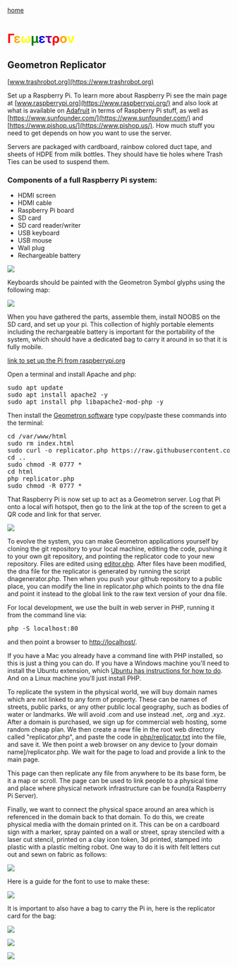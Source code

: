 [home](index.html)

#  <span style = "color:red">Γ</span><span style = "color:orange">ε</span><span style = "color:yellow">ω</span><span style = "color:green">μ</span><span style = "color:blue">ε</span><span style = "color:purple">τ</span><span style = "color:red">ρ</span><span style = "color:orange">ο</span><span style = "color:yellow">ν</span>

## Geometron Replicator

[www.trashrobot.org](https://www.trashrobot.org)

Set up a Raspberry Pi.  To learn more about Raspberry Pi see the main page at [www.raspberrypi.org](https://www.raspberrypi.org/) and also look at what is available on [Adafruit](https://www.adafruit.com/) in terms of Raspberry Pi stuff, as well as [https://www.sunfounder.com/](https://www.sunfounder.com/) and [https://www.pishop.us/](https://www.pishop.us/).  How much stuff you need to get depends on how you want to use the server.  

Servers are packaged with cardboard, rainbow colored duct tape, and sheets of HDPE from milk bottles.  They should have tie holes where Trash Ties can be used to suspend them.

### Components of a full Raspberry Pi system:

 - HDMI screen
 - HDMI cable
 - Raspberry Pi board
 - SD card
 - SD card reader/writer
 - USB keyboard
 - USB mouse
 - Wall plug
 - Rechargeable battery

![](https://i.imgur.com/4zetaPf.png)

Keyboards should be painted with the Geometron Symbol glyphs using the following map:

![](https://i.imgur.com/b8IlcdE.png)

When you have gathered the parts, assemble them, install NOOBS on the SD card, and set up your pi.  This collection of highly portable elements including the rechargeable battery is important for the portability of the system, which should have a dedicated bag to carry it around in so that it is fully mobile.  

[link to set up the Pi from raspberrypi.org](https://www.raspberrypi.org/documentation/installation/noobs.md)

Open a terminal and install Apache and php:

<pre>
sudo apt update
sudo apt install apache2 -y
sudo apt install php libapache2-mod-php -y
</pre>

Then install the [Geometron software](https://github.com/lafelabs/thing/) type copy/paste these commands into the terminal:

<pre style = "overflow:scroll">
cd /var/www/html
sudo rm index.html
sudo curl -o replicator.php https://raw.githubusercontent.com/LafeLabs/thing/master/php/replicator.txt
cd ..
sudo chmod -R 0777 *
cd html
php replicator.php
sudo chmod -R 0777 *
</pre>

That Raspberry Pi is now set up to act as a Geometron server.  Log that Pi onto a local wifi hotspot, then go to the link at the top of the screen to get a QR code and link for that server.

![](https://i.imgur.com/iH9gFJC.jpg)

To evolve the system, you can make Geometron applications yourself by cloning the git repository to your local machine, editing the code, pushing it to your own git repository, and pointing the replicator code to your new repository.  Files are edited using [editor.php](editor.php).  After files have been modified, the dna file for the replicator is generated by running the script dnagenerator.php.  Then when you push your github repository to a public place, you can modify the line in replicator.php which points to the dna file and point it instead to the global link to the raw text version of your dna file.  

For local development, we use the built in web server in PHP, running it from the command line via:

<pre>
php -S localhost:80
</pre>

and then point a browser to [http://localhost/](http://localhost/).

If you have a Mac you already have a command line with PHP installed, so this is just a thing you can do.  If you have a Windows machine you'll need to install the Ubuntu extension, which [Ubuntu has instructions for how to do](https://ubuntu.com/tutorials/ubuntu-on-windows#1-overview).  And on a Linux machine you'll just install PHP.  

To replicate the system in the physical world, we will buy domain names which are not linked to any form of property.  These can be names of streets, public parks, or any other public local geography, such as bodies of water or landmarks.  We will avoid .com and use instead .net, .org and .xyz.  After a domain is purchased, we sign up for commercial web hosting, some random cheap plan.  We then create a new file in the root web directory called "replicator.php", and paste the code in [php/replicator.txt](php/replicator.txt) into the file, and save it.  We then point a web browser on any device to [your domain name]/replicator.php.  We wait for the page to load and provide  a link to the main page.  

This page can then replicate any file from anywhere to be its base form, be it a map or scroll.  The page can be used to link people to a physical time and place where physical network infrastructure can be found(a Raspberry Pi Server).  

Finally, we want to connect the physical space around an area which is referenced in the domain back to that domain.  To do this, we create physical media with the domain printed on it.  This can be on a cardboard sign with a marker, spray painted on a wall or street, spray stenciled with a laser cut stencil, printed on a clay icon token, 3d printed, stamped into plastic with a plastic melting robot.  One way to do it is with felt letters cut out and sewn on fabric as follows:

![](https://i.imgur.com/nvWedsQ.jpg)

Here is a guide for the font to use to make these:

![](https://i.imgur.com/nKHSZxC.jpg)

It is important to also have a bag to carry the Pi in, here is the replicator card for the bag:

![](https://i.imgur.com/63OwKhz.png)

![](https://i.imgur.com/gp1Dy7a.png)

![](https://i.imgur.com/yvbgOm0.jpg)


